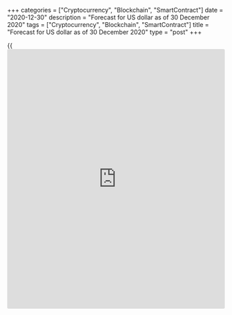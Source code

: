 +++
categories = ["Cryptocurrency", "Blockchain", "SmartContract"]
date = "2020-12-30"
description = "Forecast for US dollar as of 30 December 2020"
tags = ["Cryptocurrency", "Blockchain", "SmartContract"]
title = "Forecast for US dollar as of 30 December 2020"
type = "post"
+++

{{<iframe id="large-banner" src="https://www.bounty.group/#slide=10.0" width="100%" height="600" scrolling="no" style="border: 0px solid rgb(216, 221, 230); border-radius: 3px;">}}

2020-12-30

2020-12-30

Forex in January: Is dollar back in the game?Dmitri Demidenko

Despite the setbacks in 2020, the seasonal factor hints that the US
currency will be able to retort sharply in early 2021. Will markets be
disappointed in Biden? Will a double-dip recession or vaccine problems
scare traders? Let us discuss this topic and make up a trading plan for
[EURUSD][1], [USDCHF][2], [USDSEK][3] and [AUDNZD][4]

## Monthly US dollar fundamental forecast

December often serves as “a bridge to the next year.” In December,
Investors were full of optimism. They believed in the next year’s
victory over COVID-19 and the rapid growth of the world economy. They
also bought shares very aggressively, which contributed to the growth of
the global risk appetite and the sale of safe-havens. The US dollar was
pressured by the Fed's intention not to raise the federal funds rate, at
least until the end of 2023. As a result, all 5 out of 5 [November][5]
strategies brought profit. [USDSEK][3] (+3.5%), [USDCHF][2] (+1.9%) and
[EURUSD][1] (+1.8%) sales performed best. The deposit has been increased
by 8.9% using statistical analysis with a fundamental bias.

Unlike the first month of winter, the seasonal factor in January favored
the greenback. From 1975 to 2020, it often strengthened against the
Canadian dollar (30 out of 45 cases), the euro and the Swedish krona
(29), the Swiss franc (27), the Australian dollar (26), the British
pound, and the Norwegian crown (25). Only the New Zealand dollar and the
Japanese yen showed decent resistance to the US dollar in January.

### Rise-and-fall periods

 _Source: BoE, LiteForex analysis._

In [terms](https://www.fintechee.com/terms/) of averages and medians, European currencies were among the top
outsiders at the beginning of the year. As a rule, December is a
favorable period for them, which can not be said about January.
Curiously enough, the oil-exporting countries’ currencies, the Canadian
dollar, and the Norwegian krone did not look as bad as one would expect
from the rise-and-fall statistics. This suggests a limited potential for
[Brent][6] and [WTI][7] correction.

### Averages and Medians

 _Source: BoE, LiteForex analysis._

In unfavorable times, the euro lost about 3.3% of its value against the
US dollar. The Swedish krona lost 3.2%, the Swiss franc - 3.1%, and the
Canadian dollar - 2.4%.

### Dynamics of currency rates during rise-and-fall periods

 _Source: BoE, LiteForex analysis ._

In general, the seasonal factor hints at a slight deterioration of the
global risk appetite in early 2021, which may be due to Joe Biden’s
inauguration and the double recession of many of the world's leading
economies in the fourth quarter. Failures in the vaccination process are
still possible, but let’s not focus so much on this issue.

Market optimism for the US president-elect risks dying away. Suppose
Democrats fail to win a Senate majority, it will reduce the likelihood
of additional fiscal stimulus. Besides, Biden will remain tough on China
and demand that Beijing fulfill its obligations under the trade deal.
Growing uncertainty will increase the risks of [EURUSD][1], [USDCHF][2]
and [USDSEK][3] going down. But I don't think the correction will be
deep unless the vaccination problems begin to appear.

The pandemic will continue to dominate financial markets in early 2021,
but [investor](https://www.fintechee.com/tutorial-for-forex-trading/investor-mode/)s will likely recall the trade wars and China. You can
benefit from this with [AUDNZD][8] sales. China's troubles may cause the
Australian and New Zealand dollars to fall, but tensions between Beijing
and Canberra could weaken the Aussie more than the Kiwi.







## Price chart of EURUSD in real time mode

The content of this article reflects the author’s opinion and does not
necessarily reflect the official position of LiteForex. The material
published on this page is provided for informational purposes only and
should not be considered as the provision of investment advice for the
purposes of Directive 2004/39/EC.

Rate this article:

{{value}}

( {{count}} {{title}} )

   1. my.liteforex.com/trading/chart?symbol=EURUSD&returnUrl=true
   2. my.liteforex.com/trading/chart?symbol=USDCHF&returnUrl=true
   3. my.liteforex.com/trading/chart?symbol=USDSEK&returnUrl=true
   4. my.liteforex.com/trading/chart?symbol=AUDNZD&returnUrl=true
   5. ru.lite.forex/blog/analysts-opinions/dekabr-na-forex-kto-poedet-v-evropu-na-rozdestvo-prognoz-po-eurusd-eurjpy-nzdjpy-usdchf-i-usdsek/
   6. my.liteforex.com/trading/chart?symbol=UKBrent_n&returnUrl=true
   7. my.liteforex.com/trading/chart?symbol=USCrude_n&returnUrl=true
   8. my.lite.forex/trading/chart?symbol=AUDNZD&returnUrl=true